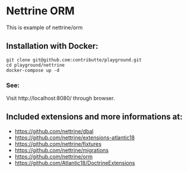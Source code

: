 # Nettrine ORM

This is example of nettrine/orm

## Installation with Docker:

```shell script
git clone git@github.com:contributte/playground.git
cd playground/nettrine
docker-compose up -d
```
### See:

Visit http://localhost:8080/ through browser.


## Included extensions and more informations at:
- https://github.com/nettrine/dbal
- https://github.com/nettrine/extensions-atlantic18
- https://github.com/nettrine/fixtures
- https://github.com/nettrine/migrations
- https://github.com/nettrine/orm
- https://github.com/Atlantic18/DoctrineExtensions
